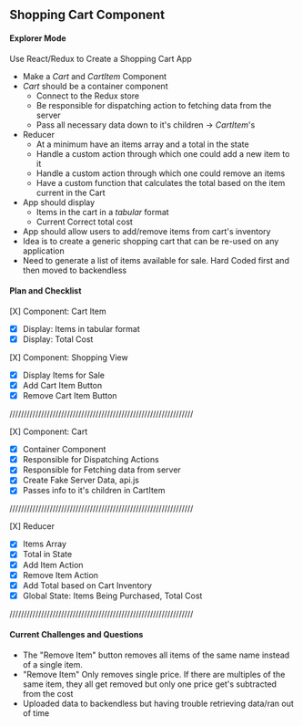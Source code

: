 ## Shopping Cart Component
#### Explorer Mode
Use React/Redux to Create a Shopping Cart App
- Make a _Cart_ and _CartItem_ Component
- _Cart_ should be a container component
  - Connect to the Redux store
  - Be responsible for dispatching action to fetching data from the server
  - Pass all necessary data down to it's children -> _CartItem_'s
- Reducer
  - At a minimum have an items array and a total in the state
  - Handle a custom action through which one could add a new item to it
  - Handle a custom action through which one could remove an items
  - Have a custom function that calculates the total based on the item current in the Cart
- App should display
  - Items in the cart in a _tabular_ format
  - Current Correct total cost
- App should allow users to add/remove items from cart's inventory
- Idea is to create a generic shopping cart that can be re-used on any application
- Need to generate a list of items available for sale. Hard Coded first and then moved to backendless

#### Plan and Checklist

[X] Component: Cart Item
- [X] Display: Items in tabular format
- [X] Display: Total Cost

[X] Component: Shopping View
- [X] Display Items for Sale
- [X] Add Cart Item Button
- [X] Remove Cart Item Button

////////////////////////////////////////////////////////////////

[X] Component: Cart
- [X] Container Component
- [X] Responsible for Dispatching Actions
- [X] Responsible for Fetching data from server
- [X] Create Fake Server Data, api.js
- [X] Passes info to it's children in CartItem

////////////////////////////////////////////////////////////////


[X] Reducer
- [X] Items Array
- [X] Total in State
- [X] Add Item Action
- [X] Remove Item Action
- [X] Add Total based on Cart Inventory
- [X] Global State: Items Being Purchased, Total Cost

////////////////////////////////////////////////////////////////




#### Current Challenges and Questions

- The "Remove Item" button removes all items of the same name instead of a single item.
- "Remove Item" Only removes single price. If there are multiples of the same item, they all get removed but only one price get's subtracted from the cost
- Uploaded data to backendless but having trouble retrieving data/ran out of time

